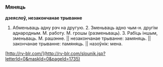 ### Мяняць
**дзеяслоў, незакончанае трыванне**

1. Абменьваць адну рэч на другую. 2. Зменьваць адно чым-н. другім аднародным. М. работу. М. грошы (разменьваць). 3. Рабіць іншым, зменьваць. М. рашэнне. || незакончанае трыванне: замяняць. || закончанае трыванне: памяняць. || назоўнік: мена.

<a rel="author">[http://rv-blr.com/](http://rv-blr.com/slounik.jsp?letterId=0&maskId=0&pageId=1735)</a>
